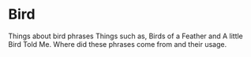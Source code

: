 # Bird
Things about bird phrases
Things such as, Birds of a Feather and A little Bird Told Me. Where did these phrases come from and their usage. 
